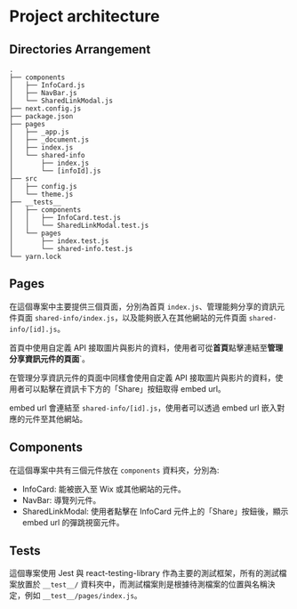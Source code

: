 # Project architecture

## Directories Arrangement

```
.
├── components
│   ├── InfoCard.js
│   ├── NavBar.js
│   └── SharedLinkModal.js
├── next.config.js
├── package.json
├── pages
│   ├── _app.js
│   ├── _document.js
│   ├── index.js
│   └── shared-info
│       ├── index.js
│       └── [infoId].js
├── src
│   ├── config.js
│   └── theme.js
├── __tests__
│   ├── components
│   │   ├── InfoCard.test.js
│   │   └── SharedLinkModal.test.js
│   └── pages
│       ├── index.test.js
│       └── shared-info.test.js
└── yarn.lock
```

## Pages

在這個專案中主要提供三個頁面，分別為首頁 `index.js`、管理能夠分享的資訊元件頁面 `shared-info/index.js`，以及能夠嵌入在其他網站的元件頁面 `shared-info/[id].js`。

首頁中使用自定義 API 接取圖片與影片的資料，使用者可從**首頁**點擊連結至**管理分享資訊元件的頁面**`。

在管理分享資訊元件的頁面中同樣會使用自定義 API 接取圖片與影片的資料，使用者可以點擊在資訊卡下方的「Share」按鈕取得 embed url。

embed url 會連結至 `shared-info/[id].js`，使用者可以透過 embed url 嵌入對應的元件至其他網站。

## Components

在這個專案中共有三個元件放在 `components` 資料夾，分別為:

* InfoCard: 能被嵌入至 Wix 或其他網站的元件。
* NavBar: 導覽列元件。
* SharedLinkModal: 使用者點擊在 InfoCard 元件上的「Share」按鈕後，顯示 embed url 的彈跳視窗元件。

## Tests

這個專案使用 Jest 與 react-testing-library 作為主要的測試框架，所有的測試檔案放置於 `__test__/` 資料夾中，而測試檔案則是根據待測檔案的位置與名稱決定，例如 `__test__/pages/index.js`。